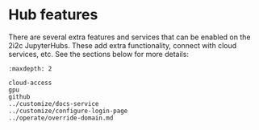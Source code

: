 # Hub features

There are several extra features and services that can be enabled on the 2i2c JupyterHubs.
These add extra functionality, connect with cloud services, etc.
See the sections below for more details:

```{toctree}
:maxdepth: 2

cloud-access
gpu
github
../customize/docs-service
../customize/configure-login-page
../operate/override-domain.md
```

